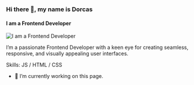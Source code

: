 ### Hi there 👋, my name is Dorcas
#### I am a Frontend Developer
![I am a Frontend Developer](https://media.geeksforgeeks.org/wp-content/uploads/20240703165023/Frontend-Development-(1).webp)

 I’m a passionate Frontend Developer with a keen eye for creating seamless, responsive, and visually appealing user interfaces.

Skills: JS / HTML / CSS

- 🔭 I’m currently working on this page. 
